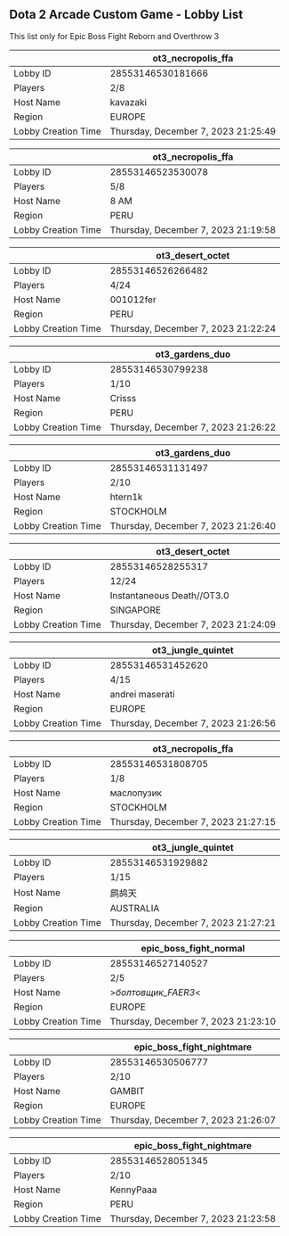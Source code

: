 ## Dota 2 Arcade Custom Game - Lobby List

This list only for Epic Boss Fight Reborn and Overthrow 3

|  | ot3_necropolis_ffa |
| ------ | ------ |
| Lobby ID | 28553146530181666 |
| Players | 2/8 |
| Host Name | kavazaki |
| Region | EUROPE |
| Lobby Creation Time | Thursday, December 7, 2023 21:25:49 |


|  | ot3_necropolis_ffa |
| ------ | ------ |
| Lobby ID | 28553146523530078 |
| Players | 5/8 |
| Host Name | 8 AM |
| Region | PERU |
| Lobby Creation Time | Thursday, December 7, 2023 21:19:58 |


|  | ot3_desert_octet |
| ------ | ------ |
| Lobby ID | 28553146526266482 |
| Players | 4/24 |
| Host Name | 001012fer |
| Region | PERU |
| Lobby Creation Time | Thursday, December 7, 2023 21:22:24 |


|  | ot3_gardens_duo |
| ------ | ------ |
| Lobby ID | 28553146530799238 |
| Players | 1/10 |
| Host Name | Crisss |
| Region | PERU |
| Lobby Creation Time | Thursday, December 7, 2023 21:26:22 |


|  | ot3_gardens_duo |
| ------ | ------ |
| Lobby ID | 28553146531131497 |
| Players | 2/10 |
| Host Name | htern1k |
| Region | STOCKHOLM |
| Lobby Creation Time | Thursday, December 7, 2023 21:26:40 |


|  | ot3_desert_octet |
| ------ | ------ |
| Lobby ID | 28553146528255317 |
| Players | 12/24 |
| Host Name | Instantaneous Death//OT3.0 |
| Region | SINGAPORE |
| Lobby Creation Time | Thursday, December 7, 2023 21:24:09 |


|  | ot3_jungle_quintet |
| ------ | ------ |
| Lobby ID | 28553146531452620 |
| Players | 4/15 |
| Host Name | andrei maserati |
| Region | EUROPE |
| Lobby Creation Time | Thursday, December 7, 2023 21:26:56 |


|  | ot3_necropolis_ffa |
| ------ | ------ |
| Lobby ID | 28553146531808705 |
| Players | 1/8 |
| Host Name | маслопузик |
| Region | STOCKHOLM |
| Lobby Creation Time | Thursday, December 7, 2023 21:27:15 |


|  | ot3_jungle_quintet |
| ------ | ------ |
| Lobby ID | 28553146531929882 |
| Players | 1/15 |
| Host Name | 鹧鸪天 |
| Region | AUSTRALIA |
| Lobby Creation Time | Thursday, December 7, 2023 21:27:21 |


|  | epic_boss_fight_normal |
| ------ | ------ |
| Lobby ID | 28553146527140527 |
| Players | 2/5 |
| Host Name | >_болтовщик_FAER3_< |
| Region | EUROPE |
| Lobby Creation Time | Thursday, December 7, 2023 21:23:10 |


|  | epic_boss_fight_nightmare |
| ------ | ------ |
| Lobby ID | 28553146530506777 |
| Players | 2/10 |
| Host Name | GAMBIT |
| Region | EUROPE |
| Lobby Creation Time | Thursday, December 7, 2023 21:26:07 |


|  | epic_boss_fight_nightmare |
| ------ | ------ |
| Lobby ID | 28553146528051345 |
| Players | 2/10 |
| Host Name | KennyPaaa |
| Region | PERU |
| Lobby Creation Time | Thursday, December 7, 2023 21:23:58 |


